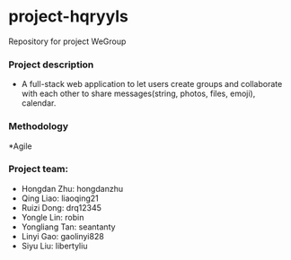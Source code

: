 # project-hqryyls
Repository for project WeGroup

### Project description
* A full-stack web application to let users create groups and collaborate with each other to share messages(string, photos, files, emoji), calendar.

### Methodology
*Agile

### Project team:
* Hongdan Zhu: hongdanzhu
* Qing Liao: liaoqing21
* Ruizi Dong: drq12345
* Yongle Lin: robin
* Yongliang Tan: seantanty
* Linyi Gao: gaolinyi828
* Siyu Liu: libertyliu
